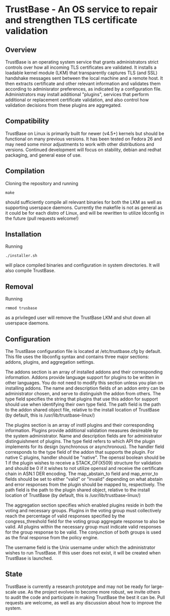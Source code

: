 # TrustBase - An OS service to repair and strengthen TLS certificate validation

## Overview

TrustBase is an operating system service that grants administrators strict controls over how all incoming TLS certificates are validated. It installs a loadable kernel module (LKM) that transparently captures TLS (and SSL) handshake messages sent between the local machine and a remote host. It then extracts certificate and other relevant information and validates them according to adminisrator preferences, as indicated by a configuration file. Administrators may install additional "plugins", services that perform additional or replacement certificate validation, and also control how validation decisions from these plugins are aggregated.

## Compatibility

TrustBase on Linux is primarily built for newer (v4.5+) kernels but should be functional on many previous versions. It has been tested on Fedora 26 and may need some minor adjustments to work with other distributions and versions. Continued development will focus on stability, debian and redhat packaging, and general ease of use.

## Compilation

Cloning the repository and running 

	make

should sufficiently compile all relevant binaries for both the LKM as well as supporting userspace daemons. Currently the makefile is not as general as it could be for each distro of Linux, and will be rewritten to utilize ldconfig in the future (pull requests welcome!)

## Installation

Running

	./installer.sh

will place compiled binaries and configuration in system directories. It will also compile TrustBase.

## Removal

Running

	rmmod trusbase

as a privileged user will remove the TrustBase LKM and shut down all userspace daemons.

## Configuration

The TrustBase configuration file is located at /etc/trustbase.cfg by default. This file uses the libconfig syntax and contains three major sections: addons, plugins, and aggregation settings.

The addons section is an array of installed addons and their corresponding information. Addons provide language support for plugins to be written in other languages. You do not need to modify this section unless you plan on installing addons. The name and description fields of an addon entry can be administrator chosen, and serve to distinguish the addon from others. The type field specifies the string that plugins that use this addon for support should use when identifying their own type field. The path field is the path to the addon shared object file, relative to the install location of TrustBase (by default, this is /usr/lib/trustbase-linux/)

The plugins section is an array of instll plugins and their corresponding information. Plugins provide additional validation measures desireable by the system administrator. Name and description fields are for administrator distinguishment of plugins. The type field refers to which API the plugin implements for its design (synchronous or asynchronous). The handler field corresponds to the type field of the addon that supports the plugin. For native C plugins, handler should be "native". The openssl boolean should be 1 if the plugin wishes to receive a STACK\_OF(X509) structure for validation and should be 0 if it wishes to not utilize openssl and receive the certificate chain in ASN.1 DER encoding. The map\_abstain\_to field and map\_error\_to fields should be set to either "valid" or "invalid" depending on what abstain and error responses from the plugin should be mapped to, respectively. The path field is the path to the plugin shared object, relative to the install location of TrustBase (by default, this is /usr/lib/trustbase-linux/)

The aggregation section specifies which enabled plugins reside in both the voting and necessary groups. Plugins in the voting group must collectively reach the percentage of valid responses specified by the congress\_threshold field for the voting group aggregate response to also be valid. All plugins within the necessary group must indicate valid responses for the group response to be valid. The conjunction of both groups is used as the final response from the policy engine.

The username field is the Unix username under which the administrator wishes to run TrustBase. If this user does not exist, it will be created when TrustBase is launched.

## State

TrustBase is currently a research prototype and may not be ready for large-scale use. As the project evolves to become more robust, we invite others to audit the code and participate in making TrustBase the best it can be. Pull requests are welcome, as well as any discussion about how to improve the system. 
